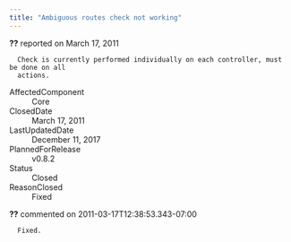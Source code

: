 ```yaml
---
title: "Ambiguous routes check not working"
---
```

<div class="issue-report">
   <div class="issue-header"><b>??</b> reported on 
      <time datetime="2011-03-17T10:40:33.107-07:00">March 17, 2011</time>
   </div>
   <div class="issue-message" markdown="1">
      
      Check is currently performed individually on each controller, must be done on all
      actions.
      
      
   </div>
   <div class="issue-footer">
      <dl>
         <dt>AffectedComponent</dt>
         <dd>Core</dd>
         <dt>ClosedDate</dt>
         <dd>
            <time datetime="2011-03-17T12:39:25.807-07:00">March 17, 2011</time>
         </dd>
         <dt>LastUpdatedDate</dt>
         <dd>
            <time datetime="2017-12-11T02:15:56.247-08:00">December 11, 2017</time>
         </dd>
         <dt>PlannedForRelease</dt>
         <dd>v0.8.2</dd>
         <dt>Status</dt>
         <dd>Closed</dd>
         <dt>ReasonClosed</dt>
         <dd>Fixed</dd>
      </dl>
   </div>
</div>
<div id="comment-77657" class="issue-comment">
   <div class="issue-header"><b>??</b> commented on 2011-03-17T12:38:53.343-07:00
   </div>
   <div class="issue-message" markdown="1">
      
      Fixed.
      
      
   </div>
</div>